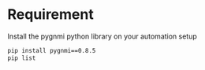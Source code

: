 # Requirement

Install the pygnmi python library on your automation setup

```bash
pip install pygnmi==0.8.5
pip list
```
